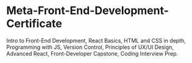 # Meta-Front-End-Development-Certificate
Intro to Front-End Development, React Basics, HTML and CSS in depth, Programming with JS, Version Control, Principles of UX/UI Design, Advanced React, Front-Developer Capstone, Coding Interview Prep.
